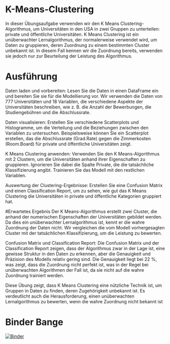 # K-Means-Clustering

In dieser Übungsaufgabe verwenden wir den K Means Clustering-Algorithmus, um Universitäten in den USA in zwei Gruppen zu unterteilen: private und öffentliche Universitäten. K Means Clustering ist ein unüberwachter Lernalgorithmus, der normalerweise verwendet wird, um Daten zu gruppieren, deren Zuordnung zu einem bestimmten Cluster unbekannt ist. In diesem Fall kennen wir die Zuordnung bereits, verwenden sie jedoch nur zur Beurteilung der Leistung des Algorithmus.

# Ausführung 
Daten laden und vorbereiten: Lesen Sie die Daten in einen DataFrame ein und bereiten Sie sie für die Modellierung vor. Wir verwenden die Daten von 777 Universitäten und 18 Variablen, die verschiedene Aspekte der Universitäten beschreiben, wie z. B. die Anzahl der Bewerbungen, die Studiengebühren und die Abschlussrate.

Daten visualisieren: Erstellen Sie verschiedene Scatterplots und Histogramme, um die Verteilung und die Beziehungen zwischen den Variablen zu untersuchen. Beispielsweise können Sie ein Scatterplot erstellen, das die Abschlussrate (Grad.Rate) gegen die Zimmerkosten (Room.Board) für private und öffentliche Universitäten zeigt.

K Means Clustering anwenden: Verwenden Sie den K Means-Algorithmus mit 2 Clustern, um die Universitäten anhand ihrer Eigenschaften zu gruppieren. Ignorieren Sie dabei die Spalte Private, die die tatsächliche Klassifizierung angibt. Trainieren Sie das Modell mit den restlichen Variablen.

Auswertung der Clustering-Ergebnisse: Erstellen Sie eine Confusion Matrix und einen Classification Report, um zu sehen, wie gut das K Means Clustering die Universitäten in private und öffentliche Kategorien gruppiert hat.

#Erwartetes Ergebnis
Der K Means-Algorithmus erstellt zwei Cluster, die anhand der numerischen Eigenschaften der Universitäten gebildet werden. Da dies ein unüberwachter Lernalgorithmus ist, kennt er die wahre Zuordnung der Daten nicht. Wir vergleichen die vom Modell vorhergesagten Cluster mit der tatsächlichen Klassifizierung, um die Leistung zu bewerten.

Confusion Matrix und Classification Report: Die Confusion Matrix und der Classification Report zeigen, dass der Algorithmus zwar in der Lage ist, eine gewisse Struktur in den Daten zu erkennen, aber die Genauigkeit und Präzision des Modells relativ gering sind. Die Genauigkeit liegt bei 22 %, was zeigt, dass die Zuordnung nicht perfekt ist, was in der Regel bei unüberwachten Algorithmen der Fall ist, da sie nicht auf die wahre Zuordnung trainiert werden.

Diese Übung zeigt, dass K Means Clustering eine nützliche Technik ist, um Gruppen in Daten zu finden, deren Zugehörigkeit unbekannt ist. Es verdeutlicht auch die Herausforderung, einen unüberwachten Lernalgorithmus zu bewerten, wenn die wahre Zuordnung nicht bekannt ist


# Binder Bange
[![Binder](https://mybinder.org/badge_logo.svg)](https://mybinder.org/v2/gh/FranjoHHZ/K-Means-Clustering/HEAD)
